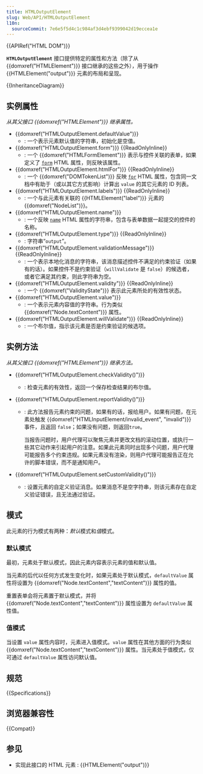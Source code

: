 ```yaml
---
title: HTMLOutputElement
slug: Web/API/HTMLOutputElement
l10n:
  sourceCommit: 7e6e5f5d4c1c984af3d4ebf9399042d19eccea1e
---
```


{{APIRef("HTML DOM")}}

**`HTMLOutputElement`** 接口提供特定的属性和方法（除了从 {{domxref("HTMLElement")}} 接口继承的这些之外），用于操作 {{HTMLElement("output")}} 元素的布局和呈现。

{{InheritanceDiagram}}

## 实例属性

_从其父接口 {{domxref("HTMLElement")}} 继承属性。_

- {{domxref("HTMLOutputElement.defaultValue")}}
  - : 一个表示元素默认值的字符串，初始化是空值。
- {{domxref("HTMLOutputElement.form")}} {{ReadOnlyInline}}
  - : 一个 {{domxref("HTMLFormElement")}} 表示与控件关联的表单，如果定义了 [`form`](/zh-CN/docs/Web/HTML/Element/output#form) HTML 属性，则反映该属性。
- {{domxref("HTMLOutputElement.htmlFor")}} {{ReadOnlyInline}}
  - : 一个 {{domxref("DOMTokenList")}} 反映 [`for`](/zh-CN/docs/Web/HTML/Element/output#for) HTML 属性，包含同一文档中有助于（或以其它方式影响）计算出 `value` 的其它元素的 ID 列表。
- {{domxref("HTMLOutputElement.labels")}} {{ReadOnlyInline}}
  - : 一个与此元素有关联的 {{HTMLElement("label")}} 元素的 {{domxref("NodeList")}}。
- {{domxref("HTMLOutputElement.name")}}
  - : 一个反映 [`name`](/zh-CN/docs/Web/HTML/Element/output#name) HTML 属性的字符串，包含与表单数据一起提交的控件的名称。
- {{domxref("HTMLOutputElement.type")}} {{ReadOnlyInline}}
  - : 字符串“`output`”。
- {{domxref("HTMLOutputElement.validationMessage")}} {{ReadOnlyInline}}
  - : 一个表示本地化消息的字符串，该消息描述控件不满足的约束验证（如果有的话）。如果控件不是约束验证（`willValidate` 是 `false`）的候选者，或者它满足其约束，则此字符串为空。
- {{domxref("HTMLOutputElement.validity")}} {{ReadOnlyInline}}
  - : 一个 {{domxref("ValidityState")}} 表示此元素所处的有效性状态。
- {{domxref("HTMLOutputElement.value")}}
  - : 一个表示元素内容值的字符串。行为类似 {{domxref("Node.textContent")}} 属性。
- {{domxref("HTMLOutputElement.willValidate")}} {{ReadOnlyInline}}
  - : 一个布尔值，指示该元素是否是约束验证的候选项。

## 实例方法

_从其父接口 {{domxref("HTMLElement")}} 继承方法。_

- {{domxref("HTMLOutputElement.checkValidity()")}}
  - : 检查元素的有效性，返回一个保存检查结果的布尔值。
- {{domxref("HTMLOutputElement.reportValidity()")}}

  - : 此方法报告元素约束的问题，如果有的话，报给用户。如果有问题，在元素处触发 {{domxref("HTMLInputElement/invalid_event", "invalid")}} 事件，且返回 `false`；如果没有问题，则返回`true`。

    当报告问题时，用户代理可以聚焦元素并更改文档的滚动位置，或执行一些其它动作来引起用户的注意。如果此元素同时出现多个问题，用户代理可能报告多个约束违规。如果元素没有渲染，则用户代理可能报告正在允许的脚本错误，而不是通知用户。

- {{domxref("HTMLOutputElement.setCustomValidity()")}}
  - : 设置元素的自定义验证消息。如果消息不是空字符串，则该元素存在自定义验证错误，且无法通过验证。

## 模式

此元素的行为模式有两种：*默认*模式和*值*模式。

### 默认模式

最初，元素处于默认模式，因此元素内容表示元素的值和默认值。

当元素的后代以任何方式发生变化时，如果元素处于默认模式，`defaultValue` 属性将设置为 {{domxref("Node.textContent","textContent")}} 属性的值。

重置表单会将元素置于默认模式，并将 {{domxref("Node.textContent","textContent")}} 属性设置为 `defaultValue` 属性值。

### 值模式

当设置 `value` 属性内容时，元素进入值模式。`value` 属性在其他方面的行为类似 {{domxref("Node.textContent","textContent")}} 属性。当元素处于值模式，仅可通过 `defaultValue` 属性访问默认值。

## 规范

{{Specifications}}

## 浏览器兼容性

{{Compat}}

## 参见

- 实现此接口的 HTML 元素 : {{HTMLElement("output")}}
